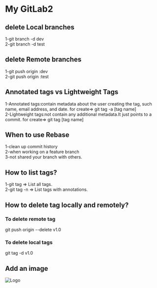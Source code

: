 # My GitLab2 
## delete Local branches
1-git branch -d dev<br>
2-git branch -d test
## delete Remote branches
1-git push origin :dev<br>
2-git push origin :test

## Annotated tags vs Lightweight Tags
1-Annotated tags:contain metadata about the user creating the tag, such name, email address, and date.
for create=> git tag -a [tag name]<br>
2-Lightweight tags:not contain any additional metadata.It just points to a commit. 
for create=> git tag [tag name]

## When to use Rebase
1-clean up commit history<br>
2-when working on a feature branch<br>
3-not shared your branch with others.

## How to list tags?
1-git tag => List all tags.<br>
2-git tag -n => List tags with annotations.

## How to delete tag locally and remotely? 
### To delete remote tag
git push origin --delete v1.0

### To delete local tags
git tag -d v1.0

## Add an image
![Logo](./2.png)





